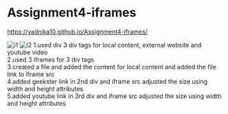 # Assignment4-iframes
https://yadnika10.github.io/Assignment4-iframes/

![i1](https://github.com/yadnika10/Assignment4-iframes/assets/122971264/c6f95253-8fa3-4889-8710-e742998c24a0)
![i2](https://github.com/yadnika10/Assignment4-iframes/assets/122971264/18bb6bd6-1bbf-408c-aa45-dc3e70c4b310)
1.used div 3 div tags for local content, external website and youtube video<br>
2.used 3 iframes for 3 div tags<br>
3.created a file and added the content for local content and added the file link to iframe src<br>
4.added geekster link in 2nd div and iframe src adjusted the size using width and height attributes<br>
5.added youtube link in 3rd div and iframe src adjusted the size using width and height attributes<br>
